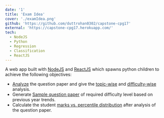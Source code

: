 ```yaml
---
date: '1'
title: 'Exam Idea'
cover: './examIdea.png'
github: 'https://github.com/duttrohan0302/capstone-cpg17'
external: 'https://capstone-cpg17.herokuapp.com/'
tech:
  - NodeJS
  - Python
  - Regression
  - Classification
  - ReactJS
---
```


A web app built with [NodeJS](#) and [ReactJS](#) which spawns python children to achieve the following objectives:
- [Analyze](#) the question paper and give the [topic-wise](#) and [difficulty-wise](#) analysis.
- Generate [Sample question paper](#) of required difficulty level based on previous year trends.
- Calculate the student [marks vs. percentile distribution](#) after analysis of the question paper. 